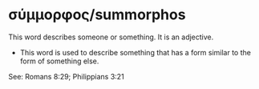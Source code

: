 # σύμμορφος/summorphos
This word describes someone or something. It is an adjective.
* This word is used to describe something that has a form similar to the form of something else.

See: Romans 8:29; Philippians 3:21
